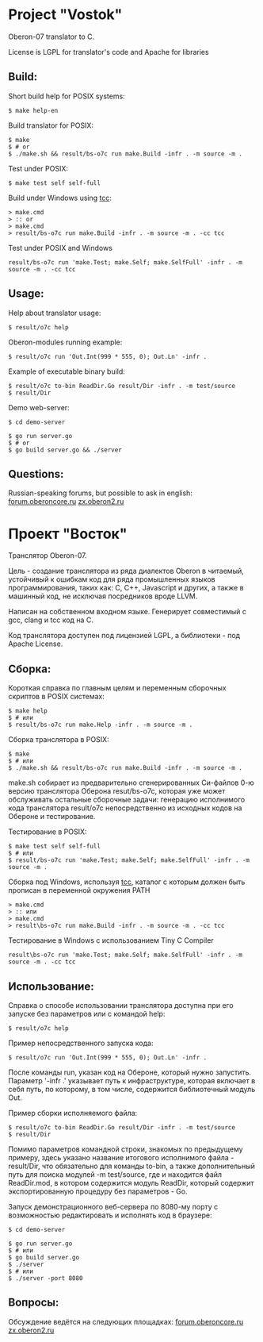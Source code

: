 Project "Vostok"
==========================
Oberon-07 translator to C.

License is LGPL for translator's code and Apache for libraries

## Build:

Short build help for POSIX systems:

	$ make help-en

Build translator for POSIX:

	$ make
	$ # or
	$ ./make.sh && result/bs-o7c run make.Build -infr . -m source -m .

Test under POSIX:

	$ make test self self-full

Build under Windows using [tcc](http://download.savannah.gnu.org/releases/tinycc/):

	> make.cmd
	> :: or
	> make.cmd
	> result/bs-o7c run make.Build -infr . -m source -m . -cc tcc

Test under POSIX and Windows

	result/bs-o7c run 'make.Test; make.Self; make.SelfFull' -infr . -m source -m . -cc tcc

## Usage:

Help about translator usage:

	$ result/o7c help

Oberon-modules running example:

	$ result/o7c run 'Out.Int(999 * 555, 0); Out.Ln' -infr .

Example of executable binary build:

	$ result/o7c to-bin ReadDir.Go result/Dir -infr . -m test/source
	$ result/Dir

Demo web-server:

	$ cd demo-server

	$ go run server.go
	$ # or
	$ go build server.go && ./server

## Questions:
Russian-speaking forums, but possible to ask in english:
[forum.oberoncore.ru](https://forum.oberoncore.ru/viewtopic.php?f=115&t=6217)
[zx.oberon2.ru](https://zx.oberon2.ru/forum/viewforum.php?f=117)

Проект "Восток"
=======================
Транслятор Oberon-07.

Цель - создание транслятора из ряда диалектов Oberon в читаемый,
устойчивый к ошибкам код для ряда промышленных языков программирования,
таких как: C, C++, Javascript и других, а также в машинный код, не исключая
посредников вроде LLVM.

Написан на собственном входном языке.
Генерирует совместимый с gcc, clang и tcc код на С.

Код транслятора доступен под лицензией LGPL, а библиотеки - под Apache License.

## Сборка:
Короткая справка по главным целям и переменным сборочных скриптов в POSIX
системах:

	$ make help
	$ # или
	$ result/bs-o7c run make.Help -infr . -m source -m .

Сборка транслятора в POSIX:

	$ make
	$ # или
	$ ./make.sh && result/bs-o7c run make.Build -infr . -m source -m .

make.sh собирает из предварительно сгенерированных Си-файлов 0-ю версию
транслятора Оберона resut/bs-o7c, которая уже может обслуживать
остальные сборочные задачи: генерацию исполнимого кода транслятора result/o7c
непосредственно из исходных кодов на Обероне и тестирование.

Тестирование в POSIX:

	$ make test self self-full
	$ # или
	$ result/bs-o7c run 'make.Test; make.Self; make.SelfFull' -infr . -m source -m .

Сборка под Windows, используя [tcc](http://download.savannah.gnu.org/releases/tinycc/),
каталог с которым должен быть прописан в переменной окружения PATH

	> make.cmd
	> :: или
	> make.cmd
	> result\bs-o7c run make.Build -infr . -m source -m . -cc tcc

Тестирование в Windows с использованием Tiny C Compiler

	result\bs-o7c run 'make.Test; make.Self; make.SelfFull' -infr . -m source -m . -cc tcc

## Использование:
Справка о способе использовании транслятора доступна при его запуске без
параметров или с командой help:

	$ result/o7c help

Пример непосредственного запуска кода:

	$ result/o7c run 'Out.Int(999 * 555, 0); Out.Ln' -infr .

После команды run, указан код на Обероне, который нужно запустить. Параметр
'-infr .' указывает путь к инфраструктуре, которая включает в себя путь, по
которому, в том числе, содержится библиотечный модуль Out.

Пример сборки исполняемого файла:

	$ result/o7c to-bin ReadDir.Go result/Dir -infr . -m test/source
	$ result/Dir

Помимо параметров командной строки, знакомых по предыдущему примеру, здесь
указано название итогового исполнимого файла - result/Dir, что обязательно для
команды to-bin, а также дополнительный путь для поиска модулей -m test/source,
где и находится файл ReadDir.mod, в котором содержится модуль ReadDir, который
содержит экспортированную процедуру без параметров - Go.

Запуск демонстрационного веб-сервера по 8080-му порту с возможностью
редактировать и исполнять код в браузере:

	$ cd demo-server

	$ go run server.go
	$ # или
	$ go build server.go
	$ ./server
	$ # или
	$ ./server -port 8080

## Вопросы:
Обсуждение ведётся на следующих площадках:
[forum.oberoncore.ru](https://forum.oberoncore.ru/viewtopic.php?f=115&t=6217)
[zx.oberon2.ru](https://zx.oberon2.ru/forum/viewforum.php?f=117)
